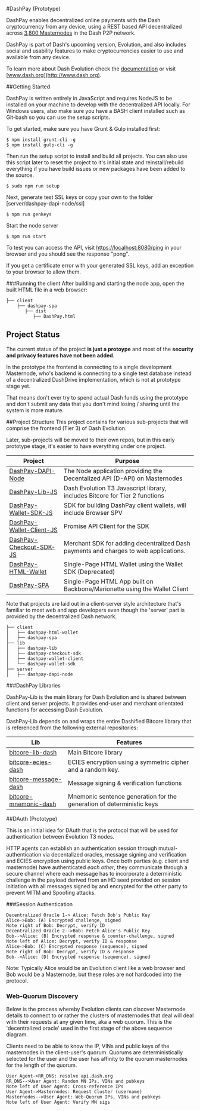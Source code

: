 
#DashPay (Prototype)

DashPay enables decentralized online payments with the Dash cryptocurrency from any device, using a REST based API decentralized across [3,800 Masternodes](http://178.254.23.111/~pub/masternode_count.png)  in the Dash P2P network.

DashPay is part of Dash's upcoming version, Evolution, and also includes social and usability features to make cryptocurrencies easier to use and available from any device.

To learn more about Dash Evolution check the [documentation](https://www.dash.org/evolution/) or visit [www.dash.org](http://www.dash.org).

##Getting Started

DashPay is written entirely in JavaScript and requires NodeJS to be installed on your machine to develop with the decentralized API locally.  For Windows users, also make sure you have a BASH client installed such as Git-bash so you can use the setup scripts.

To get started, make sure you have Grunt & Gulp installed first:
```
$ npm install grunt-cli -g
$ npm install gulp-cli -g
```
Then run the setup script to install and build all projects.  You can also use this script later to reset the project to it's initial state and reinstall/rebuild everything if you have build issues or new packages have been added to the source.
```
$ sudo npm run setup
```
Next, generate test SSL keys or copy your own to the folder [server/dashpay-dapi-node/ssl]
```
$ npm run genkeys
```
Start the node server
```
$ npm run start
```

To test you can access the API, visit [https://localhost:8080/ping](https://localhost:8080/ping) in your browser and you should see the response "pong".  

If you get a certificate error with your generated SSL keys, add an exception to your browser to allow them.

###Running the client
After building and starting the node app, open the built HTML file in a web browser:
```
├── client                      
    ├── dashpay-spa          
       ├── dist  
          ├── DashPay.html
```

## Project Status

The current status of the project **is just a protoype** and most of the **security and privacy features have not been added**.  

In the prototype the frontend is connecting to a single development Masternode, who's backend is connecting to a single test database instead of a decentralized DashDrive implementation, which is not at prototype stage yet.  

That means don't ever try to spend actual Dash funds using the prototype and don't submit any data that you don't mind losing / sharing until the system is more mature.

##Project Structure
This project contains for various sub-projects that will comprise the frontend (Tier 3) of Dash Evolution.

Later, sub-projects will be moved to their own repos, but in this early prototype stage, it's easier to have everything under one project.

Project     | Purpose 
-------- | ----- 
[DashPay-DAPI-Node](#) |  The Node application providing the Decentalized API (D-API) on Masternodes
[DashPay-Lib-JS](#)  | Dash Evolution T3 Javascript library, includes Bitcore for Tier 2 functions
[DashPay-Wallet-SDK-JS](#)   |  SDK for building DashPay client wallets, will include Browser SPV
[DashPay-Wallet-Client-JS](#)   |  Promise API Client for the SDK
[DashPay-Checkout-SDK-JS](#)  | Merchant SDK for adding decentralized Dash payments and charges to web applications.
[DashPay-HTML-Wallet](#)  | Single-Page HTML Wallet using the Wallet SDK (Deprecated)
[DashPay-SPA](#)  | Single-Page HTML App built on Backbone/Marionette using the Wallet Client

Note that projects are laid out in a client-server style architecture that's familiar to most web and app developers even though the 'server' part is provided by the decentralized Dash network.  

    ├── client                      
    │   ├── dashpay-html-wallet      
    │   ├── dashpay-spa      
    ├── lib                    
    │   ├── dashpay-lib          
    │   ├── dashpay-checkout-sdk 
    │   ├── dashpay-wallet-client          
    │   └── dashpay-wallet-sdk
    ├── server                    
    │   ├── dashpay-dapi-node


###DashPay Libraries

DashPay-Lib is the main library for Dash Evolution and is shared between client and server projects.  It provides end-user and merchant orientated functions for accessing Dash Evolution.  

DashPay-Lib depends on and wraps the entire Dashified Bitcore library that is referenced from the following external repositories:

Lib     | Features 
-------- | ----- 
[bitcore-lib-dash](https://github.com/andyfreer/bitcore-lib-dash) |  Main Bitcore library
[bitcore-ecies-dash](https://github.com/andyfreer/bitcore-ecies-dash)  | ECIES encryption using a symmetric cipher and a random key.
[bitcore-message-dash](https://github.com/andyfreer/bitcore-message-dash)   |  Message signing & verification functions
[bitcore-mnemonic-dash](https://github.com/andyfreer/bitcore-mnemonic-dash)  |  Mnemonic sentence generation for the generation of deterministic keys 


##DAuth (Prototype)

This is an initial idea for DAuth that is the protocol that will be used for authentication between Evolution T3 nodes.

HTTP agents can establish an authentication session through mutual-authentication via decentalized oracles, message signing and verification and ECIES encryption using public keys.  Once both parties (e.g. client and masternode) have authenticated *each other*, they communicate through a secure channel where each message has to incorporate a deterministic challenge in the payload derived from an HD seed provided on session initiation with all messages signed by and encrypted for the other party to prevent MITM and Spoofing attacks.

###Session Authentication

```sequence
Decentralized Oracle 1-> Alice: Fetch Bob's Public Key
Alice->Bob: (A) Encrypted challenge, signed
Note right of Bob: Decrypt, verify ID
Decentralized Oracle 2-->Bob: Fetch Alice's Public Key 
Bob-->Alice: (B) Encrypted response & counter-challenge, signed
Note left of Alice: Decrypt, verify ID & response 
Alice->Bob: (C) Encrypted response (sequence), signed
Note right of Bob: Decrypt, verify ID & response 
Bob-->Alice: (D) Encrypted response (sequence), signed
```
Note: Typically Alice would be an Evolution client like a web browser and Bob would be a Masternode, but these roles are not hardcoded into the protocol.


### Web-Quorum Discovery

Below is the process whereby Evolution clients can discover Masternode details to connect to or rather the clusters of masternodes that deal will deal with their requests at any given time, aka a web quorum.  This is the 'decentralized oracle' used in the first stage of the above sequence diagram.

Clients need to be able to know the IP, VINs and public keys of the masternodes in the client-user's quorum.
Quorums are deterministically selected for the user and the user has affinity to the quorum masternodes for the length of the quorum.

```sequence
User Agent->RR_DNS: resolve api.dash.org
RR_DNS-->User Agent: Random MN IPs, VINs and pubkeys
Note left of User Agent: Cross-reference IPs
User Agent->Masternodes: Request Cluster (username)
Masternodes-->User Agent: Web-Quorum IPs, VINs and pubkeys
Note left of User Agent: Verify MN sigs

```

